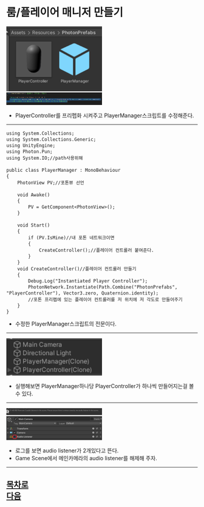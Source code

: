 룸/플레이어 매니저 만들기 
=======================
<img src="https://github.com/isp829/3dunitymulty/blob/master/images/lecture4/lecture4-2/4-2-1.PNG" width="50%">   
<img src="https://github.com/isp829/3dunitymulty/blob/master/images/lecture4/lecture4-2/4-2-2.PNG" width="50%">   

* PlayerController를 프리펩화 시켜주고 PlayerManager스크립트를 수정해준다.   

--------------------------------   
```
using System.Collections;
using System.Collections.Generic;
using UnityEngine;
using Photon.Pun;
using System.IO;//path사용위해

public class PlayerManager : MonoBehaviour
{
    PhotonView PV;//포톤뷰 선언

    void Awake()
    {
        PV = GetComponent<PhotonView>();   
    }

    void Start()
    {
        if (PV.IsMine)//내 포톤 네트워크이면
        {
            CreateController();//플레이어 컨트롤러 붙여준다. 
        }
    }
    void CreateController()//플레이어 컨트롤러 만들기
    {
        Debug.Log("Instantiated Player Controller");
        PhotonNetwork.Instantiate(Path.Combine("PhotonPrefabs", "PlayerController"), Vector3.zero, Quaternion.identity);
        //포톤 프리펩에 있는 플레이어 컨트롤러를 저 위치에 저 각도로 만들어주기
    }
}

```

* 수정한 PlayerManager스크립트의 전문이다.  

---------------------------------
<img src="https://github.com/isp829/3dunitymulty/blob/master/images/lecture4/lecture4-2/4-2-3.PNG" width="50%">   

* 실행해보면 PlayerManager하나당 PlayerController가 하나씩 만들어지는걸 볼 수 있다.  

--------------------------------   
<img src="https://github.com/isp829/3dunitymulty/blob/master/images/lecture4/lecture4-2/4-2-4.PNG" width="50%">   
<img src="https://github.com/isp829/3dunitymulty/blob/master/images/lecture4/lecture4-2/4-2-5.png" width="50%">   

* 로그를 보면 audio listener가 2개있다고 뜬다.  
* Game Scene에서 메인카메라의 audio listener를 해제해 주자.  

------------------------------------------------------       
[목차로](https://github.com/isp829/Unity3DMulti/blob/master/README.md)  
[다음](https://github.com/isp829/Unity3DMulti/blob/master/lecture/lecture5-1.md)  
-----------------------------

